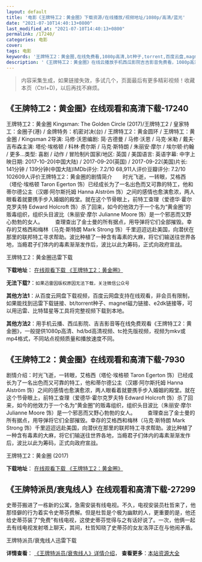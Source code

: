 ```yaml
---
layout: default
title: '电影《王牌特工2：黄金圈》下载资源/在线播放/视频地址/1080p/高清/蓝光'
date: "2021-07-10T14:40:13+0800"
last_modified_at: "2021-07-10T14:40:13+0800"
permalink: /17240/
categories: 电影
cover:
tags: 电影
keywords: '王牌特工2：黄金圈,在线免费看,1080p高清,bt种子,torrent,百度云盘,magnet,磁力链,迅雷下载资源'
description: '《王牌特工2：黄金圈》在线云播放手机西瓜影院吉吉影音免费看，1080p高清bd/hd未删减完整版和tc抢先枪版，mkv/mp4格式，附带bt/torrent种子、magnet/磁力链、百度云盘、网盘资源迅雷下载链接'
---
```


>内容采集生成，如果链接失效，多试几个，页面最后有更多精彩视频！收藏本页（Ctrl+D)，以后再找不麻烦。


## 《王牌特工2：黄金圈》在线观看和高清下载-17240

王牌特工2：黄金圈 Kingsman: The Golden Circle (2017)/王牌特工2 / 皇家特工：金圈子(港) / 金牌特务：机密对决(台) / 王牌特工2：黄金圆环 / 王牌特工：黄金圈 / Kingsman 2导演: 马修·沃恩编剧: 简·古德曼 / 马修·沃恩 / 马克·米勒 / 戴夫·吉布森主演: 塔伦·埃格顿 / 科林·费尔斯 / 马克·斯特朗 / 朱丽安·摩尔 / 埃尔顿·约翰 / 更多...类型: 喜剧 / 动作 / 冒险制片国家/地区: 英国 / 美国语言: 英语字幕: 中字上映日期: 2017-10-20(中国大陆) / 2017-09-20(英国) / 2017-09-22(美国)片长: 141分钟 / 139分钟(中国大陆)IMDb评分: 7.2/10 68,911人评价豆瓣评分: 7.2/10 102609人评价王牌特工2：黄金圈的剧情简介　　时光飞逝，一转眼，艾格西（塔伦·埃格顿 Taron Egerton 饰）已经成长为了一名出色而又可靠的特工，他和蒂尔德公主（汉娜·阿尔斯托姆 Hanna Alström 饰）之间的感情也愈演愈浓，两人眼看着就要携手步入婚姻的殿堂。就在这个节骨眼上，前特工查理（爱德华·霍尔克罗夫特 Edward Holcroft 饰）杀了回来，如今的他效力于一个名为“黄金圈”的贩毒组织，组织头目波比（朱丽安·摩尔 Julianne Moore 饰）是一个邪恶而又野心勃勃的女人。 　　查理查出了金士曼的所有据点，用导弹将它们全部摧毁。幸存的艾格西和梅林（马克·斯特朗 Mark Strong 饰）千里迢迢远赴美国，向潜伏在那里的联邦特工寻求帮助。波比种植了一种含有毒素的大麻，将它们输送往世界各地，当瘾君子们体内的毒素渐渐发作后，波比以此为筹码，正式向政府宣战。


王牌特工2：黄金圈迅雷下载

**下载地址**： [在线观看下载 《王牌特工2：黄金圈》](https://www.993dy.com//vod-detail-id-28088.html) 


**无法下载?**：`如果迅雷因版权原因无法下载，关注微信公众号 `

**其他方法1**：从百度云网盘下载视频，百度云网盘支持在线观看，非会员有限制，如果能找到迅雷下载链接、bt/torrent种子、magnet磁力链接、e2dk链接等，可以用迅雷、比特彗星等工具将完整视频下载到本地。

**其他方法2**：用手机云播、西瓜影院、吉吉影音等在线免费观看《王牌特工2：黄金圈》，一般提供1080p高清、hd/bd高清视频、tc抢先版视频，视频为mkv或mp4格式，不同站点视频质量和播放速度不同。


## 《王牌特工2：黄金圈》在线观看和高清下载-7930

剧情介绍：时光飞逝，一转眼，艾格西（塔伦·埃格顿 Taron Egerton 饰）已经成长为了一名出色而又可靠的特工，他和蒂尔德公主（汉娜·阿尔斯托姆 Hanna Alström 饰）之间的感情也愈演愈浓，两人眼看着就要携手步入婚姻的殿堂。就在这个节骨眼上，前特工查理（爱德华·霍尔克罗夫特 Edward Holcroft 饰）杀了回来，如今的他效力于一个名为“黄金圈”的贩毒组织，组织头目波比（朱丽安·摩尔 Julianne Moore 饰）是一个邪恶而又野心勃勃的女人。 　　查理查出了金士曼的所有据点，用导弹将它们全部摧毁。幸存的艾格西和梅林（马克·斯特朗 Mark Strong 饰）千里迢迢远赴美国，向潜伏在那里的联邦特工寻求帮助。波比种植了一种含有毒素的大麻，将它们输送往世界各地，当瘾君子们体内的毒素渐渐发作后，波比以此为筹码，正式向政府宣战。


王牌特工2：黄金圈 (2017)

**下载地址**： [在线观看下载 《王牌特工2：黄金圈》](https://www.btbtdy.me/btdy/dy11868.html) 


## 《王牌特派员/衰鬼线人》在线观看和高清下载-27299

史蒂芬搬进了一栋新的公寓，急需安装有线电视。不久，电视安装员杜哲来了，他那怪僻的行为着实令史蒂芬费解。但是杜哲是个极为幽默的人，更重要的是，他还给史蒂芬装了“免费"有线电视，这使史蒂芬觉得与之有话好说了。一次，他俩一起去有线电视发射塔上聊天，其间，杜哲知晓了史蒂芬的女友洛萍正在与他闹矛盾。


王牌特派员/衰鬼线人迅雷下载

**详情查看**： [《王牌特派员/衰鬼线人》详情介绍](/movie/27299/)， **查看更多**：[本站资源大全](/movie/t/all/)

